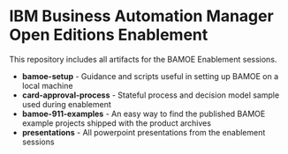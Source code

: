 # IBM Business Automation Manager Open Editions Enablement

This repository includes all artifacts for the BAMOE Enablement sessions.

- **bamoe-setup** - Guidance and scripts useful in setting up BAMOE on a local machine 
- **card-approval-process** - Stateful process and decision model sample used during enablement
- **bamoe-911-examples** - An easy way to find the published BAMOE example projects shipped with the product archives
- **presentations** - All powerpoint presentations from the enablement sessions

